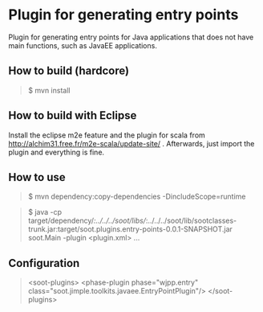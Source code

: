 Plugin for generating entry points
==================================
Plugin for generating entry points for Java applications that does not have main functions, such as JavaEE applications.

How to build (hardcore)
-----------------------
> $ mvn install

How to build with Eclipse
-------------------------
Install the eclipse m2e feature and the plugin for scala from http://alchim31.free.fr/m2e-scala/update-site/ . Afterwards,
just import the plugin and everything is fine.

How to use
----------
> $ mvn dependency:copy-dependencies -DincludeScope=runtime

> $ java -cp target/dependency/*:../../../soot/libs/*:../../../soot/lib/sootclasses-trunk.jar:target/soot.plugins.entry-points-0.0.1-SNAPSHOT.jar soot.Main -plugin &lt;plugin.xml&gt; ...

Configuration
-------------
> &lt;soot-plugins&gt;
> &lt;phase-plugin phase="wjpp.entry" class="soot.jimple.toolkits.javaee.EntryPointPlugin"/&gt;
> &lt;/soot-plugins&gt;
